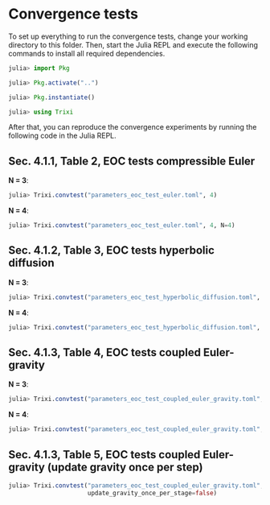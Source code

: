 # Convergence tests

To set up everything to run the convergence tests, change your working directory to this folder.
Then, start the Julia REPL and execute the following commands to install all required
dependencies.
```julia
julia> import Pkg

julia> Pkg.activate("..")

julia> Pkg.instantiate()

julia> using Trixi
```
After that, you can reproduce the convergence experiments by running the following code in the Julia REPL.


## Sec. 4.1.1, Table 2, EOC tests compressible Euler

**N = 3**:
```julia
julia> Trixi.convtest("parameters_eoc_test_euler.toml", 4)
```

**N = 4**:
```julia
julia> Trixi.convtest("parameters_eoc_test_euler.toml", 4, N=4)
```


## Sec. 4.1.2, Table 3, EOC tests hyperbolic diffusion

**N = 3**:
```julia
julia> Trixi.convtest("parameters_eoc_test_hyperbolic_diffusion.toml", 4)
```

**N = 4**:
```julia
julia> Trixi.convtest("parameters_eoc_test_hyperbolic_diffusion.toml", 4, N=4)
```


## Sec. 4.1.3, Table 4, EOC tests coupled Euler-gravity

**N = 3**:
```julia
julia> Trixi.convtest("parameters_eoc_test_coupled_euler_gravity.toml", 4)
```

**N = 4**:
```julia
julia> Trixi.convtest("parameters_eoc_test_coupled_euler_gravity.toml", 4, N=4)
```


## Sec. 4.1.3, Table 5, EOC tests coupled Euler-gravity (update gravity once per step)

```julia
julia> Trixi.convtest("parameters_eoc_test_coupled_euler_gravity.toml", 4,
                      update_gravity_once_per_stage=false)
```
